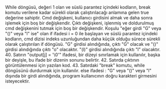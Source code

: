 While döngüsü, değeri 1 olan ve süslü parantez içindeki kodların, break komutu verilene kadar sürekli olarak çalıştırılacağı anlamına gelen true değerine sahiptir.
Cmd değişkeni, kullanıcı girdisini almak ve daha sonra işlemek için boş bir değişkendir.
Çıktı değişkeni, işlenmiş ve doldurulmuş cmd değişkenini tutmak için boş bir değişkendir.
Koşulu "eğer girdi "G" veya "()" veya "l" ise" olan if ifadesi i = 0 ile başlayan ve süslü parantez içindeki kodların, cmd dizisi indeks uzunluğundan daha küçük olduğu sürece sürekli olarak çalıştırılan if döngüsü.
"G" girdisi alındığında, çıktı "G" olacak ve "()" girdisi alındığında çıktı "o" olacaktır. "(l)" girdisi alındığında çıktı "l" olacaktır.
40. Satırın "output[j] = '\0'" ifadesi, bir dizeyi sınırlamak için kullanılır, başka bir deyişle, bu ifade bir dizenin sonunu belirtir.
42. Satırda çıktının görüntülenmesi için yazılan kod.
43. Satırdaki "break" komutu, while döngüsünü durdurmak için kullanılır.
else ifadesi : "G" veya "()" veya "l" dışında bir girdi alındığında, program kullanıcının doğru karakteri girmesini isteyecektir.
